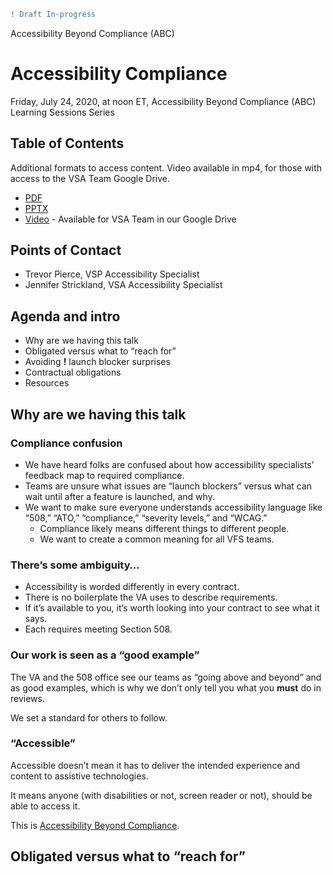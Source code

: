 
```diff
! Draft In-progress
```


Accessibility Beyond Compliance (ABC)
# Accessibility Compliance
Friday, July 24, 2020, at noon ET, Accessibility Beyond Compliance (ABC) Learning Sessions Series

## Table of Contents

Additional formats to access content. Video available in mp4, for those with access to the VSA Team Google Drive.

* [PDF]()
* [PPTX]()
* [Video](https://drive.google.com/file/d/1nd_kw-B17TZ6eogwzP78crB8Ldzh9ynG/view?usp=sharing) - Available for VSA Team in our Google Drive


## Points of Contact
* Trevor Pierce, VSP Accessibility Specialist
* Jennifer Strickland, VSA Accessibility Specialist


## Agenda and intro
* Why are we having this talk
* Obligated versus what to “reach for”
* Avoiding **!** launch blocker surprises
* Contractual obligations
* Resources


## Why are we having this talk

### Compliance confusion

* We have heard folks are confused about how accessibility specialists’ feedback map to required compliance.
* Teams are unsure what issues are “launch blockers” versus what can wait until after a feature is launched, and why.
* We want to make sure everyone understands accessibility language like “508,” “ATO,” “compliance,” “severity levels,” and “WCAG.”
    - Compliance likely means different things to different people.
    - We want to create a common meaning for all VFS teams. 

### There’s some ambiguity… 

* Accessibility is worded differently in every contract.
* There is no boilerplate the VA uses to describe requirements.
* If it’s available to you, it’s worth looking into your contract to see what it says. 
* Each requires meeting Section 508.

### Our work is seen as a “good example”

The VA and the 508 office see our teams as “going above and beyond” and as good examples, which is why we don’t only tell you what you **must** do in reviews. 

We set a standard for others to follow.

### “Accessible”

Accessible doesn’t mean it has to deliver the intended experience and content to assistive technologies. 

It means anyone (with disabilities or not, screen reader or not), should be able to access it. 

This is [Accessibility Beyond Compliance](https://github.com/department-of-veterans-affairs/va.gov-team/blob/master/teams/vsa/accessibility/accessibility-beyond-compliance.md).


## Obligated versus what to “reach for”


